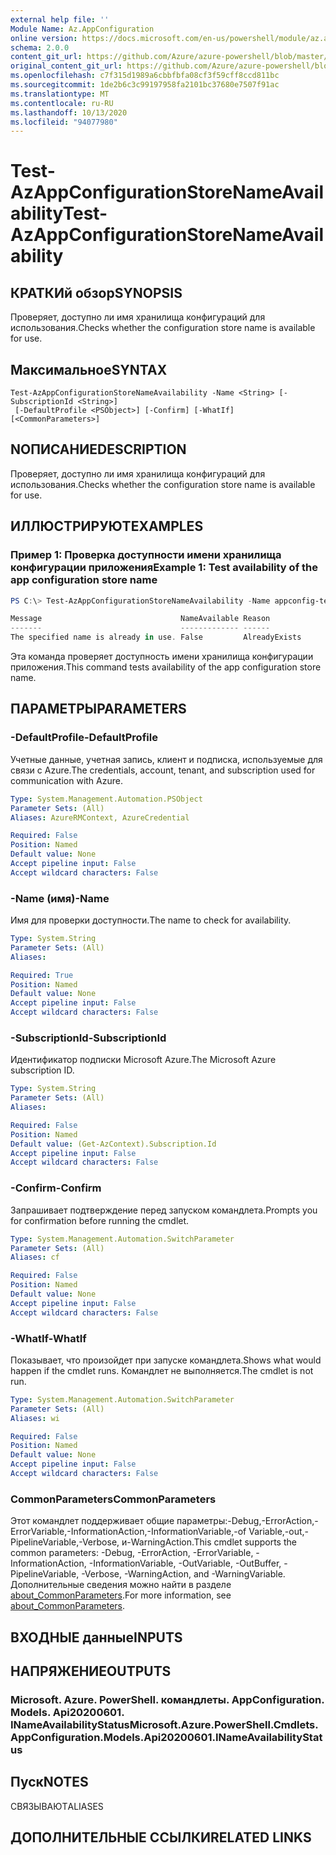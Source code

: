```yaml
---
external help file: ''
Module Name: Az.AppConfiguration
online version: https://docs.microsoft.com/en-us/powershell/module/az.appconfiguration/test-azappconfigurationstorenameavailability
schema: 2.0.0
content_git_url: https://github.com/Azure/azure-powershell/blob/master/src/AppConfiguration/help/Test-AzAppConfigurationStoreNameAvailability.md
original_content_git_url: https://github.com/Azure/azure-powershell/blob/master/src/AppConfiguration/help/Test-AzAppConfigurationStoreNameAvailability.md
ms.openlocfilehash: c7f315d1989a6cbbfbfa08cf3f59cff8ccd811bc
ms.sourcegitcommit: 1de2b6c3c99197958fa2101bc37680e7507f91ac
ms.translationtype: MT
ms.contentlocale: ru-RU
ms.lasthandoff: 10/13/2020
ms.locfileid: "94077980"
---
```

# <span data-ttu-id="ac49a-101">Test-AzAppConfigurationStoreNameAvailability</span><span class="sxs-lookup"><span data-stu-id="ac49a-101">Test-AzAppConfigurationStoreNameAvailability</span></span>

## <span data-ttu-id="ac49a-102">КРАТКИй обзор</span><span class="sxs-lookup"><span data-stu-id="ac49a-102">SYNOPSIS</span></span>
<span data-ttu-id="ac49a-103">Проверяет, доступно ли имя хранилища конфигураций для использования.</span><span class="sxs-lookup"><span data-stu-id="ac49a-103">Checks whether the configuration store name is available for use.</span></span>

## <span data-ttu-id="ac49a-104">Максимальное</span><span class="sxs-lookup"><span data-stu-id="ac49a-104">SYNTAX</span></span>

```
Test-AzAppConfigurationStoreNameAvailability -Name <String> [-SubscriptionId <String>]
 [-DefaultProfile <PSObject>] [-Confirm] [-WhatIf] [<CommonParameters>]
```

## <span data-ttu-id="ac49a-105">NОПИСАНИЕ</span><span class="sxs-lookup"><span data-stu-id="ac49a-105">DESCRIPTION</span></span>
<span data-ttu-id="ac49a-106">Проверяет, доступно ли имя хранилища конфигураций для использования.</span><span class="sxs-lookup"><span data-stu-id="ac49a-106">Checks whether the configuration store name is available for use.</span></span>

## <span data-ttu-id="ac49a-107">ИЛЛЮСТРИРУЮТ</span><span class="sxs-lookup"><span data-stu-id="ac49a-107">EXAMPLES</span></span>

### <span data-ttu-id="ac49a-108">Пример 1: Проверка доступности имени хранилища конфигурации приложения</span><span class="sxs-lookup"><span data-stu-id="ac49a-108">Example 1: Test availability of the app configuration store name</span></span>

```powershell
PS C:\> Test-AzAppConfigurationStoreNameAvailability -Name appconfig-test01

Message                               NameAvailable Reason
-------                               ------------- ------
The specified name is already in use. False         AlreadyExists
```

<span data-ttu-id="ac49a-109">Эта команда проверяет доступность имени хранилища конфигурации приложения.</span><span class="sxs-lookup"><span data-stu-id="ac49a-109">This command tests availability of the app configuration store name.</span></span>

## <span data-ttu-id="ac49a-110">ПАРАМЕТРЫ</span><span class="sxs-lookup"><span data-stu-id="ac49a-110">PARAMETERS</span></span>

### <span data-ttu-id="ac49a-111">-DefaultProfile</span><span class="sxs-lookup"><span data-stu-id="ac49a-111">-DefaultProfile</span></span>
<span data-ttu-id="ac49a-112">Учетные данные, учетная запись, клиент и подписка, используемые для связи с Azure.</span><span class="sxs-lookup"><span data-stu-id="ac49a-112">The credentials, account, tenant, and subscription used for communication with Azure.</span></span>

```yaml
Type: System.Management.Automation.PSObject
Parameter Sets: (All)
Aliases: AzureRMContext, AzureCredential

Required: False
Position: Named
Default value: None
Accept pipeline input: False
Accept wildcard characters: False
```

### <span data-ttu-id="ac49a-113">-Name (имя)</span><span class="sxs-lookup"><span data-stu-id="ac49a-113">-Name</span></span>
<span data-ttu-id="ac49a-114">Имя для проверки доступности.</span><span class="sxs-lookup"><span data-stu-id="ac49a-114">The name to check for availability.</span></span>

```yaml
Type: System.String
Parameter Sets: (All)
Aliases:

Required: True
Position: Named
Default value: None
Accept pipeline input: False
Accept wildcard characters: False
```

### <span data-ttu-id="ac49a-115">-SubscriptionId</span><span class="sxs-lookup"><span data-stu-id="ac49a-115">-SubscriptionId</span></span>
<span data-ttu-id="ac49a-116">Идентификатор подписки Microsoft Azure.</span><span class="sxs-lookup"><span data-stu-id="ac49a-116">The Microsoft Azure subscription ID.</span></span>

```yaml
Type: System.String
Parameter Sets: (All)
Aliases:

Required: False
Position: Named
Default value: (Get-AzContext).Subscription.Id
Accept pipeline input: False
Accept wildcard characters: False
```

### <span data-ttu-id="ac49a-117">-Confirm</span><span class="sxs-lookup"><span data-stu-id="ac49a-117">-Confirm</span></span>
<span data-ttu-id="ac49a-118">Запрашивает подтверждение перед запуском командлета.</span><span class="sxs-lookup"><span data-stu-id="ac49a-118">Prompts you for confirmation before running the cmdlet.</span></span>

```yaml
Type: System.Management.Automation.SwitchParameter
Parameter Sets: (All)
Aliases: cf

Required: False
Position: Named
Default value: None
Accept pipeline input: False
Accept wildcard characters: False
```

### <span data-ttu-id="ac49a-119">-WhatIf</span><span class="sxs-lookup"><span data-stu-id="ac49a-119">-WhatIf</span></span>
<span data-ttu-id="ac49a-120">Показывает, что произойдет при запуске командлета.</span><span class="sxs-lookup"><span data-stu-id="ac49a-120">Shows what would happen if the cmdlet runs.</span></span>
<span data-ttu-id="ac49a-121">Командлет не выполняется.</span><span class="sxs-lookup"><span data-stu-id="ac49a-121">The cmdlet is not run.</span></span>

```yaml
Type: System.Management.Automation.SwitchParameter
Parameter Sets: (All)
Aliases: wi

Required: False
Position: Named
Default value: None
Accept pipeline input: False
Accept wildcard characters: False
```

### <span data-ttu-id="ac49a-122">CommonParameters</span><span class="sxs-lookup"><span data-stu-id="ac49a-122">CommonParameters</span></span>
<span data-ttu-id="ac49a-123">Этот командлет поддерживает общие параметры:-Debug,-ErrorAction,-ErrorVariable,-InformationAction,-InformationVariable,-of Variable,-out,-PipelineVariable,-Verbose, и-WarningAction.</span><span class="sxs-lookup"><span data-stu-id="ac49a-123">This cmdlet supports the common parameters: -Debug, -ErrorAction, -ErrorVariable, -InformationAction, -InformationVariable, -OutVariable, -OutBuffer, -PipelineVariable, -Verbose, -WarningAction, and -WarningVariable.</span></span> <span data-ttu-id="ac49a-124">Дополнительные сведения можно найти в разделе [about_CommonParameters](http://go.microsoft.com/fwlink/?LinkID=113216).</span><span class="sxs-lookup"><span data-stu-id="ac49a-124">For more information, see [about_CommonParameters](http://go.microsoft.com/fwlink/?LinkID=113216).</span></span>

## <span data-ttu-id="ac49a-125">ВХОДНЫЕ данные</span><span class="sxs-lookup"><span data-stu-id="ac49a-125">INPUTS</span></span>

## <span data-ttu-id="ac49a-126">НАПРЯЖЕНИЕ</span><span class="sxs-lookup"><span data-stu-id="ac49a-126">OUTPUTS</span></span>

### <span data-ttu-id="ac49a-127">Microsoft. Azure. PowerShell. командлеты. AppConfiguration. Models. Api20200601. INameAvailabilityStatus</span><span class="sxs-lookup"><span data-stu-id="ac49a-127">Microsoft.Azure.PowerShell.Cmdlets.AppConfiguration.Models.Api20200601.INameAvailabilityStatus</span></span>

## <span data-ttu-id="ac49a-128">Пуск</span><span class="sxs-lookup"><span data-stu-id="ac49a-128">NOTES</span></span>

<span data-ttu-id="ac49a-129">СВЯЗЫВАЮТ</span><span class="sxs-lookup"><span data-stu-id="ac49a-129">ALIASES</span></span>

## <span data-ttu-id="ac49a-130">ДОПОЛНИТЕЛЬНЫЕ ССЫЛКИ</span><span class="sxs-lookup"><span data-stu-id="ac49a-130">RELATED LINKS</span></span>


